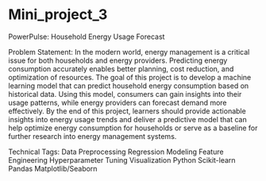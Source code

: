 # Mini_project_3

PowerPulse: Household Energy Usage Forecast

Problem Statement:
In the modern world, energy management is a critical issue for both households and energy providers. Predicting energy consumption accurately enables better planning, cost reduction, and optimization of resources. The goal of this project is to develop a machine learning model that can predict household energy consumption based on historical data. Using this model, consumers can gain insights into their usage patterns, while energy providers can forecast demand more effectively.
By the end of this project, learners should provide actionable insights into energy usage trends and deliver a predictive model that can help optimize energy consumption for households or serve as a baseline for further research into energy management systems.

Technical Tags:
Data Preprocessing
Regression Modeling
Feature Engineering
Hyperparameter Tuning
Visualization
Python
Scikit-learn
Pandas
Matplotlib/Seaborn
